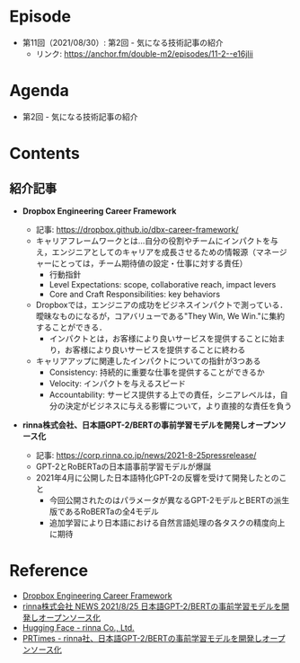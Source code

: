 # Episode

- 第11回（2021/08/30）: 第2回 - 気になる技術記事の紹介
  - リンク: https://anchor.fm/double-m2/episodes/11-2--e16jlii

# Agenda

- 第2回 - 気になる技術記事の紹介

# Contents

## 紹介記事

- **Dropbox Engineering Career Framework**
  - 記事: https://dropbox.github.io/dbx-career-framework/
  - キャリアフレームワークとは...自分の役割やチームにインパクトを与え，エンジニアとしてのキャリアを成長させるための情報源（マネージャーにとっては，チーム期待値の設定・仕事に対する責任）
    - 行動指針
    - Level Expectations: scope, collaborative reach, impact levers
    - Core and Craft Responsibilities: key behaviors
  - Dropboxでは，エンジニアの成功をビジネスインパクトで測っている．曖昧なものになるが，コアバリューである"They Win, We Win."に集約することができる．
    - インパクトとは，お客様により良いサービスを提供することに始まり，お客様により良いサービスを提供することに終わる
  - キャリアアップに関連したインパクトについての指針が3つある
    - Consistency: 持続的に重要な仕事を提供することができるか
    - Velocity: インパクトを与えるスピード
    - Accountability: サービス提供する上での責任，シニアレベルは，自分の決定がビジネスに与える影響について，より直接的な責任を負う

- **rinna株式会社、日本語GPT-2/BERTの事前学習モデルを開発しオープンソース化**
  - 記事: https://corp.rinna.co.jp/news/2021-8-25pressrelease/
  - GPT-2とRoBERTaの日本語事前学習モデルが爆誕
  - 2021年4月に公開した日本語特化GPT-2の反響を受けて開発したとのこと
    - 今回公開されたのはパラメータが異なるGPT-2モデルとBERTの派生版であるRoBERTaの全4モデル
    - 追加学習により日本語における自然言語処理の各タスクの精度向上に期待

# Reference

- [Dropbox Engineering Career Framework](https://dropbox.github.io/dbx-career-framework/)
- [rinna株式会社 NEWS 2021/8/25 日本語GPT-2/BERTの事前学習モデルを開発しオープンソース化](https://corp.rinna.co.jp/news/2021-8-25pressrelease/)
- [Hugging Face - rinna Co., Ltd.](https://huggingface.co/rinna)
- [PRTimes - rinna社、日本語GPT-2/BERTの事前学習モデルを開発しオープンソース化](https://prtimes.jp/main/html/rd/p/000000017.000070041.html)
